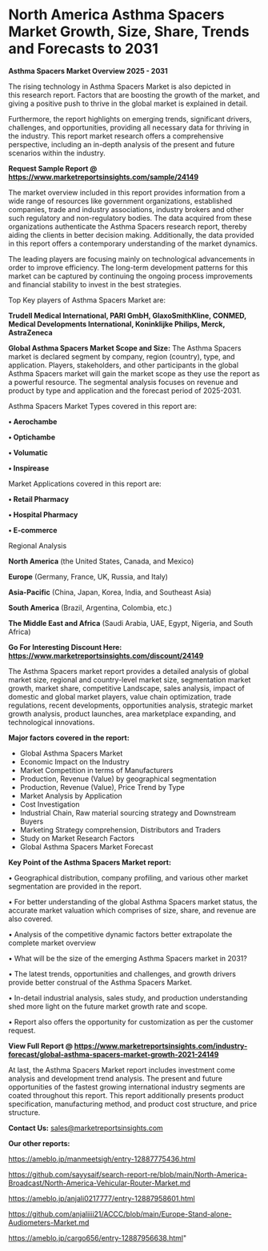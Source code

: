 # North America Asthma Spacers Market Growth, Size, Share, Trends and Forecasts to 2031

<Strong> Asthma Spacers Market Overview 2025 - 2031</strong>

The rising technology in Asthma Spacers Market is also depicted in this research report. Factors that are boosting the growth of the market, and giving a positive push to thrive in the global market is explained in detail.

Furthermore, the report highlights on emerging trends, significant drivers, challenges, and opportunities, providing all necessary data for thriving in the industry. This report market research offers a comprehensive perspective, including an in-depth analysis of the present and future scenarios within the industry.

<strong>Request Sample Report @ <a href=https://www.marketreportsinsights.com/sample/24149>https://www.marketreportsinsights.com/sample/24149</a></strong>

The market overview included in this report provides information from a wide range of resources like government organizations, established companies, trade and industry associations, industry brokers and other such regulatory and non-regulatory bodies. The data acquired from these organizations authenticate the Asthma Spacers research report, thereby aiding the clients in better decision making. Additionally, the data provided in this report offers a contemporary understanding of the market dynamics.

The leading players are focusing mainly on technological advancements in order to improve efficiency. The long-term development patterns for this market can be captured by continuing the ongoing process improvements and financial stability to invest in the best strategies.

Top Key players of Asthma Spacers Market are:

<strong>Trudell Medical International, PARI GmbH, GlaxoSmithKline, CONMED, Medical Developments International, Koninklijke Philips, Merck, AstraZeneca</strong>

<strong><b>Global Asthma Spacers Market Scope and Size:</b></strong>
The Asthma Spacers market is declared segment by company, region (country), type, and application. Players, stakeholders, and other participants in the global Asthma Spacers market will gain the market scope as they use the report as a powerful resource. The segmental analysis focuses on revenue and product by type and application and the forecast period of 2025-2031.

Asthma Spacers Market Types covered in this report are:

<strong>• Aerochambe

• Optichambe

• Volumatic

• Inspirease</strong>

Market Applications covered in this report are:

<strong>• Retail Pharmacy

• Hospital Pharmacy

• E-commerce</strong> 

Regional Analysis

<strong>North America</strong> (the United States, Canada, and Mexico)

<strong>Europe</strong> (Germany, France, UK, Russia, and Italy)

<strong>Asia-Pacific</strong> (China, Japan, Korea, India, and Southeast Asia)

<strong>South America</strong> (Brazil, Argentina, Colombia, etc.)

<strong>The Middle East and Africa</strong> (Saudi Arabia, UAE, Egypt, Nigeria, and South Africa)

<strong>Go For Interesting Discount Here: <a href=https://www.marketreportsinsights.com/discount/24149>https://www.marketreportsinsights.com/discount/24149</a></strong>

The Asthma Spacers market report provides a detailed analysis of global market size, regional and country-level market size, segmentation market growth, market share, competitive Landscape, sales analysis, impact of domestic and global market players, value chain optimization, trade regulations, recent developments, opportunities analysis, strategic market growth analysis, product launches, area marketplace expanding, and technological innovations.

<strong><b>Major factors covered in the report:</b></strong>
<ul>
  <li>Global Asthma Spacers Market </li>
  <li>Economic Impact on the Industry</li>
  <li>Market Competition in terms of Manufacturers</li>
  <li>Production, Revenue (Value) by geographical segmentation</li>
  <li>Production, Revenue (Value), Price Trend by Type</li>
  <li>Market Analysis by Application</li>
  <li>Cost Investigation</li>
  <li>Industrial Chain, Raw material sourcing strategy and Downstream Buyers</li>
  <li>Marketing Strategy comprehension, Distributors and Traders</li>
  <li>Study on Market Research Factors</li>
  <li>Global Asthma Spacers Market Forecast</li>
</ul>

<strong><b>Key Point of the Asthma Spacers Market report:</b></strong>

• Geographical distribution, company profiling, and various other market segmentation are provided in the report.

• For better understanding of the global Asthma Spacers market status, the accurate market valuation which comprises of size, share, and revenue are also covered.

• Analysis of the competitive dynamic factors better extrapolate the complete market overview

• What will be the size of the emerging Asthma Spacers market in 2031?

• The latest trends, opportunities and challenges, and growth drivers provide better construal of the Asthma Spacers Market.

• In-detail industrial analysis, sales study, and production understanding shed more light on the future market growth rate and scope.

• Report also offers the opportunity for customization as per the customer request.

<strong><b>View Full Report @ <a href=https://www.marketreportsinsights.com/industry-forecast/global-asthma-spacers-market-growth-2021-24149>https://www.marketreportsinsights.com/industry-forecast/global-asthma-spacers-market-growth-2021-24149</a></b></strong>


At last, the Asthma Spacers Market report includes investment come analysis and development trend analysis. The present and future opportunities of the fastest growing international industry segments are coated throughout this report. This report additionally presents product specification, manufacturing method, and product cost structure, and price structure.

<strong>Contact Us:</strong>
sales@marketreportsinsights.com

<strong>Our other reports:</strong>

<a href=https://ameblo.jp/manmeetsigh/entry-12887775436.html>https://ameblo.jp/manmeetsigh/entry-12887775436.html</a>

<a href=https://github.com/sayysaif/search-report-re/blob/main/North-America-Broadcast/North-America-Vehicular-Router-Market.md>https://github.com/sayysaif/search-report-re/blob/main/North-America-Broadcast/North-America-Vehicular-Router-Market.md</a>

<a href=https://ameblo.jp/anjali0217777/entry-12887958601.html>https://ameblo.jp/anjali0217777/entry-12887958601.html</a>

<a href=https://github.com/anjaliiii21/ACCC/blob/main/Europe-Stand-alone-Audiometers-Market.md>https://github.com/anjaliiii21/ACCC/blob/main/Europe-Stand-alone-Audiometers-Market.md</a>

<a href=https://ameblo.jp/cargo656/entry-12887956638.html>https://ameblo.jp/cargo656/entry-12887956638.html</a>"
